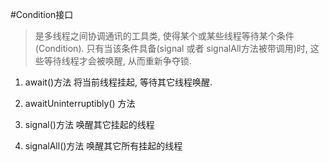 #Condition接口
> 是多线程之间协调通讯的工具类, 使得某个或某些线程等待某个条件(Condition). 
只有当该条件具备(signal 或者 signalAll方法被带调用)时, 这些等待线程才会被唤醒, 从而重新争夺锁.

1. await()方法
将当前线程挂起, 等待其它线程唤醒.
2. awaitUninterruptibly() 方法

3. signal()方法
唤醒其它挂起的线程
4. signalAll()方法
唤醒其它所有挂起的线程